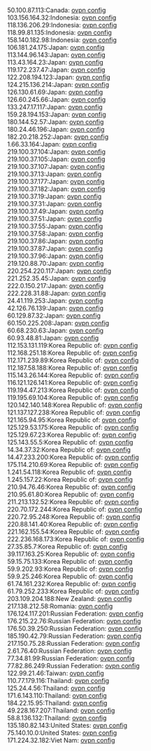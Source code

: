 50.100.87.113:Canada: [ovpn config](vpn/50_100_87_113.ovpn)  
103.156.164.32:Indonesia: [ovpn config](vpn/103_156_164_32.ovpn)  
118.136.206.29:Indonesia: [ovpn config](vpn/118_136_206_29.ovpn)  
118.99.81.135:Indonesia: [ovpn config](vpn/118_99_81_135.ovpn)  
158.140.182.98:Indonesia: [ovpn config](vpn/158_140_182_98.ovpn)  
106.181.24.175:Japan: [ovpn config](vpn/106_181_24_175.ovpn)  
113.144.96.143:Japan: [ovpn config](vpn/113_144_96_143.ovpn)  
113.43.164.23:Japan: [ovpn config](vpn/113_43_164_23.ovpn)  
119.172.237.47:Japan: [ovpn config](vpn/119_172_237_47.ovpn)  
122.208.194.123:Japan: [ovpn config](vpn/122_208_194_123.ovpn)  
124.215.136.214:Japan: [ovpn config](vpn/124_215_136_214.ovpn)  
126.130.61.69:Japan: [ovpn config](vpn/126_130_61_69.ovpn)  
126.60.245.66:Japan: [ovpn config](vpn/126_60_245_66.ovpn)  
133.247.17.117:Japan: [ovpn config](vpn/133_247_17_117.ovpn)  
159.28.194.153:Japan: [ovpn config](vpn/159_28_194_153.ovpn)  
180.144.52.57:Japan: [ovpn config](vpn/180_144_52_57.ovpn)  
180.24.46.196:Japan: [ovpn config](vpn/180_24_46_196.ovpn)  
182.20.218.252:Japan: [ovpn config](vpn/182_20_218_252.ovpn)  
1.66.33.164:Japan: [ovpn config](vpn/1_66_33_164.ovpn)  
219.100.37.104:Japan: [ovpn config](vpn/219_100_37_104.ovpn)  
219.100.37.105:Japan: [ovpn config](vpn/219_100_37_105.ovpn)  
219.100.37.107:Japan: [ovpn config](vpn/219_100_37_107.ovpn)  
219.100.37.13:Japan: [ovpn config](vpn/219_100_37_13.ovpn)  
219.100.37.177:Japan: [ovpn config](vpn/219_100_37_177.ovpn)  
219.100.37.182:Japan: [ovpn config](vpn/219_100_37_182.ovpn)  
219.100.37.19:Japan: [ovpn config](vpn/219_100_37_19.ovpn)  
219.100.37.31:Japan: [ovpn config](vpn/219_100_37_31.ovpn)  
219.100.37.49:Japan: [ovpn config](vpn/219_100_37_49.ovpn)  
219.100.37.51:Japan: [ovpn config](vpn/219_100_37_51.ovpn)  
219.100.37.55:Japan: [ovpn config](vpn/219_100_37_55.ovpn)  
219.100.37.58:Japan: [ovpn config](vpn/219_100_37_58.ovpn)  
219.100.37.86:Japan: [ovpn config](vpn/219_100_37_86.ovpn)  
219.100.37.87:Japan: [ovpn config](vpn/219_100_37_87.ovpn)  
219.100.37.96:Japan: [ovpn config](vpn/219_100_37_96.ovpn)  
219.120.88.70:Japan: [ovpn config](vpn/219_120_88_70.ovpn)  
220.254.220.117:Japan: [ovpn config](vpn/220_254_220_117.ovpn)  
221.252.35.45:Japan: [ovpn config](vpn/221_252_35_45.ovpn)  
222.0.150.217:Japan: [ovpn config](vpn/222_0_150_217.ovpn)  
222.228.31.88:Japan: [ovpn config](vpn/222_228_31_88.ovpn)  
24.41.119.253:Japan: [ovpn config](vpn/24_41_119_253.ovpn)  
42.126.76.139:Japan: [ovpn config](vpn/42_126_76_139.ovpn)  
60.129.87.32:Japan: [ovpn config](vpn/60_129_87_32.ovpn)  
60.150.225.208:Japan: [ovpn config](vpn/60_150_225_208.ovpn)  
60.68.230.63:Japan: [ovpn config](vpn/60_68_230_63.ovpn)  
60.93.48.81:Japan: [ovpn config](vpn/60_93_48_81.ovpn)  
112.153.131.119:Korea Republic of: [ovpn config](vpn/112_153_131_119.ovpn)  
112.168.251.18:Korea Republic of: [ovpn config](vpn/112_168_251_18.ovpn)  
112.171.239.89:Korea Republic of: [ovpn config](vpn/112_171_239_89.ovpn)  
112.187.58.188:Korea Republic of: [ovpn config](vpn/112_187_58_188.ovpn)  
115.143.26.144:Korea Republic of: [ovpn config](vpn/115_143_26_144.ovpn)  
116.121.126.141:Korea Republic of: [ovpn config](vpn/116_121_126_141.ovpn)  
119.194.47.213:Korea Republic of: [ovpn config](vpn/119_194_47_213.ovpn)  
119.195.69.104:Korea Republic of: [ovpn config](vpn/119_195_69_104.ovpn)  
120.142.140.148:Korea Republic of: [ovpn config](vpn/120_142_140_148.ovpn)  
121.137.127.238:Korea Republic of: [ovpn config](vpn/121_137_127_238.ovpn)  
121.165.94.95:Korea Republic of: [ovpn config](vpn/121_165_94_95.ovpn)  
125.129.53.175:Korea Republic of: [ovpn config](vpn/125_129_53_175.ovpn)  
125.129.67.23:Korea Republic of: [ovpn config](vpn/125_129_67_23.ovpn)  
125.143.55.5:Korea Republic of: [ovpn config](vpn/125_143_55_5.ovpn)  
14.34.37.32:Korea Republic of: [ovpn config](vpn/14_34_37_32.ovpn)  
14.47.233.200:Korea Republic of: [ovpn config](vpn/14_47_233_200.ovpn)  
175.114.210.69:Korea Republic of: [ovpn config](vpn/175_114_210_69.ovpn)  
1.241.54.118:Korea Republic of: [ovpn config](vpn/1_241_54_118.ovpn)  
1.245.157.22:Korea Republic of: [ovpn config](vpn/1_245_157_22.ovpn)  
210.94.76.46:Korea Republic of: [ovpn config](vpn/210_94_76_46.ovpn)  
210.95.61.80:Korea Republic of: [ovpn config](vpn/210_95_61_80.ovpn)  
211.213.132.52:Korea Republic of: [ovpn config](vpn/211_213_132_52.ovpn)  
220.70.172.244:Korea Republic of: [ovpn config](vpn/220_70_172_244.ovpn)  
220.72.95.248:Korea Republic of: [ovpn config](vpn/220_72_95_248.ovpn)  
220.88.141.40:Korea Republic of: [ovpn config](vpn/220_88_141_40.ovpn)  
221.162.155.54:Korea Republic of: [ovpn config](vpn/221_162_155_54.ovpn)  
222.236.168.173:Korea Republic of: [ovpn config](vpn/222_236_168_173.ovpn)  
27.35.85.7:Korea Republic of: [ovpn config](vpn/27_35_85_7.ovpn)  
39.117.163.25:Korea Republic of: [ovpn config](vpn/39_117_163_25.ovpn)  
59.15.75.133:Korea Republic of: [ovpn config](vpn/59_15_75_133.ovpn)  
59.9.202.93:Korea Republic of: [ovpn config](vpn/59_9_202_93.ovpn)  
59.9.25.246:Korea Republic of: [ovpn config](vpn/59_9_25_246.ovpn)  
61.74.161.232:Korea Republic of: [ovpn config](vpn/61_74_161_232.ovpn)  
61.79.252.233:Korea Republic of: [ovpn config](vpn/61_79_252_233.ovpn)  
203.109.204.188:New Zealand: [ovpn config](vpn/203_109_204_188.ovpn)  
217.138.212.58:Romania: [ovpn config](vpn/217_138_212_58.ovpn)  
176.124.117.201:Russian Federation: [ovpn config](vpn/176_124_117_201.ovpn)  
176.215.22.76:Russian Federation: [ovpn config](vpn/176_215_22_76.ovpn)  
176.50.39.250:Russian Federation: [ovpn config](vpn/176_50_39_250.ovpn)  
185.190.42.79:Russian Federation: [ovpn config](vpn/185_190_42_79.ovpn)  
217.150.75.28:Russian Federation: [ovpn config](vpn/217_150_75_28.ovpn)  
2.61.76.40:Russian Federation: [ovpn config](vpn/2_61_76_40.ovpn)  
77.34.81.99:Russian Federation: [ovpn config](vpn/77_34_81_99.ovpn)  
77.82.86.249:Russian Federation: [ovpn config](vpn/77_82_86_249.ovpn)  
122.99.21.46:Taiwan: [ovpn config](vpn/122_99_21_46.ovpn)  
110.77.179.116:Thailand: [ovpn config](vpn/110_77_179_116.ovpn)  
125.24.4.56:Thailand: [ovpn config](vpn/125_24_4_56.ovpn)  
171.6.143.110:Thailand: [ovpn config](vpn/171_6_143_110.ovpn)  
184.22.15.95:Thailand: [ovpn config](vpn/184_22_15_95.ovpn)  
49.228.167.207:Thailand: [ovpn config](vpn/49_228_167_207.ovpn)  
58.8.136.132:Thailand: [ovpn config](vpn/58_8_136_132.ovpn)  
135.180.82.143:United States: [ovpn config](vpn/135_180_82_143.ovpn)  
75.140.10.0:United States: [ovpn config](vpn/75_140_10_0.ovpn)  
171.224.32.182:Viet Nam: [ovpn config](vpn/171_224_32_182.ovpn)  
